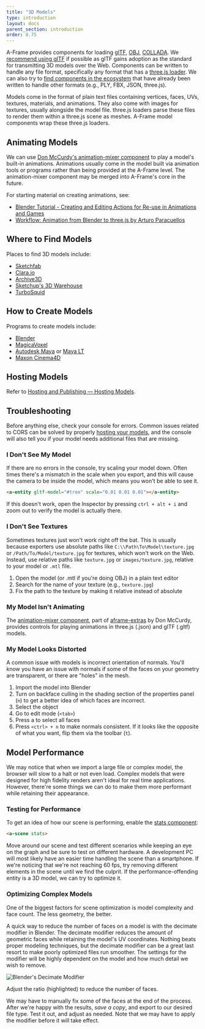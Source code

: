 ```yaml
---
title: "3D Models"
type: introduction
layout: docs
parent_section: introduction
order: 8.75
---
```


[3loaders]: https://github.com/mrdoob/three.js/tree/dev/examples/js/loaders
[COLLADA]: ../components/collada-model.md
[ecsfind]: ./entity-component-system.md#where-to-find-components
[glTF]: ../components/gltf-model.md
[OBJ]: ../components/obj-model.md
[recommend using glTF]: ../components/gltf-model.md#why-use-gltf

A-Frame provides components for loading [glTF], [OBJ], [COLLADA]. We [recommend
using glTF] if possible as glTF gains adoption as the standard for transmitting
3D models over the Web. Components can be written to handle any file format,
specifically any format that has a [three.js loader][3loaders]. We can also try
to [find components in the ecosystem][ecsfind] that have already been written
to handle other formats (e.g., PLY, FBX, JSON, three.js).

Models come in the format of plain text files containing vertices, faces, UVs,
textures, materials, and animations. They also come with images for textures,
usually alongside the model file. three.js loaders parse these files to render
them within a three.js scene as meshes. A-Frame model components wrap these
three.js loaders.

## Animating Models

[mixer]: https://github.com/donmccurdy/aframe-extras/tree/master/src/loaders#animation

We can use [Don McCurdy's animation-mixer component][mixer] to play a model's
built-in animations. Animations usually come in the model built via animation
tools or programs rather than being provided at the A-Frame level. The
animation-mixer component may be merged into A-Frame's core in the future.

For starting material on creating animations, see:

- [Blender Tutorial - Creating and Editing Actions for Re-use in Animations and
  Games](https://www.youtube.com/watch?v=Gb152Qncn2s)
- [Workflow: Animation from Blender to three.js by Arturo Paracuellos](http://unboring.net/workflows/animation.html)

## Where to Find Models

Places to find 3D models include:

- [Sketchfab](https://sketchfab.com)
- [Clara.io](http://clara.io)
- [Archive3D](http://archive3d.net)
- [Sketchup's 3D Warehouse](https://3dwarehouse.sketchup.com)
- [TurboSquid](http://www.turbosquid.com/Search/3D-Models/free)

## How to Create Models

Programs to create models include:

- [Blender](https://www.blender.org/)
- [MagicaVoxel](https://ephtracy.github.io/)
- [Autodesk Maya](https://www.autodesk.com/products/maya/overview) or [Maya LT](https://www.autodesk.com/products/maya-lt/overview)
- [Maxon Cinema4D](https://www.maxon.net/en-us/)

## Hosting Models

Refer to [Hosting and Publishing &mdash; Hosting
Models](./hosting-and-publishing.md#hosting-models).

## Troubleshooting

Before anything else, check your console for errors. Common issues related to
CORS can be solved by properly [hosting your models](./hosting-and-publishing.md#hosting-models),
and the console will also tell you if your model needs additional files that
are missing.

### I Don't See My Model

If there are no errors in the console, try scaling your model
down. Often times there's a mismatch in the scale when you export, and this
will cause the camera to be inside the model, which means you won't be able to
see it.

```html
<a-entity gltf-model="#tree" scale="0.01 0.01 0.01"></a-entity>
```

If this doesn't work, open the Inspector by pressing `ctrl + alt + i` and zoom
out to verify the model is actually there.

### I Don't See Textures

Sometimes textures just won't work right off the bat. This is usually because
exporters use absolute paths like `C:\\Path\To\Model\texture.jpg` or
`/Path/To/Model/texture.jpg` for textures, which won't work on the Web. Instead,
use relative paths like `texture.jpg` or `images/texture.jpg`, relative to your
model or `.mtl` file.

1. Open the model (or .mtl if you're doing OBJ) in a plain text editor
2. Search for the name of your texture (e.g., `texture.jpg`)
3. Fix the path to the texture by making it relative instead of absolute

### My Model Isn't Animating

[aframe-extras]: https://github.com/donmccurdy/aframe-extras

The [animation-mixer component][mixer], part of [aframe-extras] by Don McCurdy,
provides controls for playing animations in three.js (.json) and glTF (.gltf)
models.

### My Model Looks Distorted

A common issue with models is incorrect orientation of normals. You'll know you
have an issue with normals if some of the faces on your geometry are
transparent, or there are "holes" in the mesh.

1. Import the model into Blender
2. Turn on backface culling in the shading section of the properties panel
(`n`) to get a better idea of which faces are incorrect.
3. Select the object
4. Go to edit mode (`<tab>`)
5. Press a to select all faces
6. Press `<ctrl> + n` to make normals consistent. If it looks like the opposite
of what you want, flip them via the toolbar (`t`).

## Model Performance

We may notice that when we import a large file or complex model, the browser
will slow to a halt or not even load. Complex models that were designed for
high fidelity renders aren't ideal for real time applications. However,
there're some things we can do to make them more performant while retaining
their appearance.

### Testing for Performance

[stats]: ../components/stats.md

To get an idea of how our scene is performing, enable the [stats component][stats]:

```html
<a-scene stats>
```

Move around our scene and test different scenarios while keeping an eye on the
graph and be sure to test on different hardware. A development PC will most
likely have an easier time handling the scene than a smartphone. If we're
noticing that we're not reaching 60 fps, try removing different elements in the
scene until we find the culprit. If the performance-offending entity is a 3D
model, we can try to optimize it.

### Optimizing Complex Models

One of the biggest factors for scene optimization is model complexity and face
count. The less geometry, the better.

A quick way to reduce the number of faces on a model is with the decimate
modifier in Blender. The decimate modifier reduces the amount of geometric
faces while retaining the model's UV coordinates. Nothing beats proper modeling
techniques, but the decimate modifier can be a great last resort to make poorly
optimized files run smoother. The settings for the modifier will be highly
dependent on the model and how much detail we wish to remove.

![Blender's Decimate Modifier](https://cloud.githubusercontent.com/assets/674727/25730604/f5402d90-30f2-11e7-9571-96bcdef11a6a.jpg)

Adjust the ratio (highlighted) to reduce the number of faces.

We may have to manually fix some of the faces at the end of the process. After
we're happy with the results, *save a copy*, and export to our desired file
type. Test it out, and adjust as needed. Note that we may have to apply the
modifier before it will take effect.
